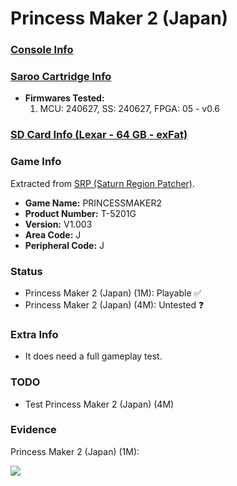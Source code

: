 # Princess Maker 2 (Japan)

### [Console Info](../../../../../Info/Consoles/VA13/README.md)

### [Saroo Cartridge Info](../../../../../Info/Cartridges/RetroGameParadiseStore/1.32F/README.md)

- <b>Firmwares Tested:</b>
  1. MCU: 240627, SS: 240627, FPGA: 05 - v0.6

### [SD Card Info (Lexar - 64 GB - exFat)](../../../../../Info/SdCards/Lexar/64GB/exfat/README.md)

### Game Info

Extracted from [SRP (Saturn Region Patcher)](https://segaxtreme.net/resources/saturn-region-patcher.81/download).

- <b>Game Name:</b> PRINCESSMAKER2
- <b>Product Number:</b> T-5201G
- <b>Version:</b> V1.003
- <b>Area Code:</b> J
- <b>Peripheral Code:</b> J

### Status

- Princess Maker 2 (Japan) (1M): Playable :white_check_mark:
- Princess Maker 2 (Japan) (4M): Untested :question:

### Extra Info

- It does need a full gameplay test.

### TODO

- Test Princess Maker 2 (Japan) (4M)

### Evidence

Princess Maker 2 (Japan) (1M):

[![](https://img.youtube.com/vi/9Zojd72PBo4/0.jpg)](https://www.youtube.com/watch?v=9Zojd72PBo4)
